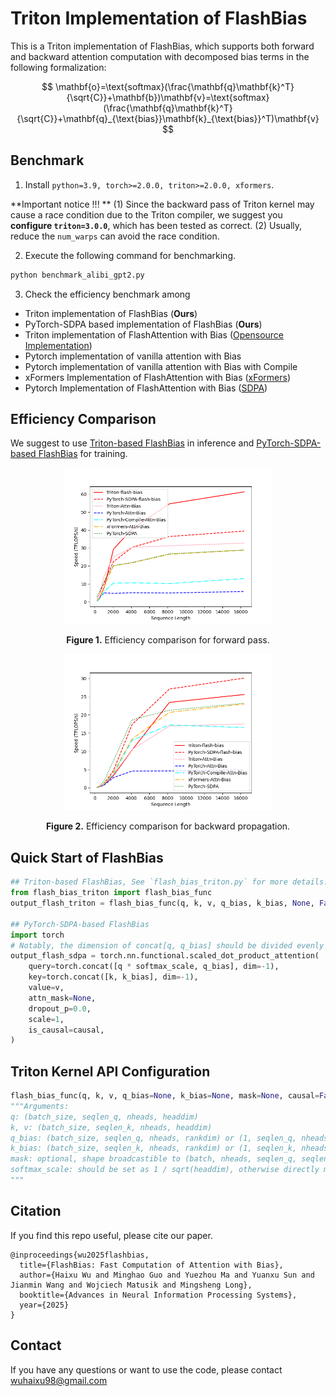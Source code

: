# Triton Implementation of FlashBias
This is a Triton implementation of FlashBias, which supports both forward and backward attention computation with decomposed bias terms in the following formalization:

$$
\mathbf{o}=\text{softmax}(\frac{\mathbf{q}\mathbf{k}^T}{\sqrt{C}}+\mathbf{b})\mathbf{v}=\text{softmax}(\frac{\mathbf{q}\mathbf{k}^T}{\sqrt{C}}+\mathbf{q}_{\text{bias}}\mathbf{k}_{\text{bias}}^T)\mathbf{v}
$$

## Benchmark

1. Install `python=3.9, torch>=2.0.0, triton>=2.0.0, xformers`.

**Important notice !!! ** (1) Since the backward pass of Triton kernel may cause a race condition due to the Triton compiler, we suggest you **configure `triton=3.0.0`**, which has been tested as correct. (2) Usually, reduce the `num_warps` can avoid the race condition.

2. Execute the following command for benchmarking.

```bash
python benchmark_alibi_gpt2.py
```

3. Check the efficiency benchmark among

- Triton implementation of FlashBias (**Ours**)
- PyTorch-SDPA based implementation of FlashBias (**Ours**)
- Triton implementation of FlashAttention with Bias ([Opensource Implementation](https://github.com/pengzhangzhi/Flash-Attention-with-Bias-Triton))
- Pytorch implementation of vanilla attention with Bias
- Pytorch implementation of vanilla attention with Bias with Compile
- xFormers Implementation of FlashAttention with Bias ([xFormers](https://github.com/facebookresearch/xformers))
- Pytorch Implementation of FlashAttention with Bias ([SDPA](https://docs.pytorch.org/docs/stable/generated/torch.nn.functional.scaled_dot_product_attention.html))

## Efficiency Comparison

We suggest to use [Triton-based FlashBias](https://github.com/thuml/FlashBias/blob/main/flash_bias/flash_bias_triton.py) in inference and [PyTorch-SDPA-based FlashBias](https://github.com/thuml/FlashBias/blob/main/flash_bias/attention_func.py) for training.

<p align="center">
<img src=".\attention-comparison-batch2-head4-d32-r8-causalFalse-fwd.png" height = "250" alt="" align=center />
<br><br>
<b>Figure 1.</b> Efficiency comparison for forward pass.
</p>

<p align="center">
<img src=".\attention-comparison-batch2-head4-d32-r8-causalFalse-bwd.png" height = "250" alt="" align=center />
<br><br>
<b>Figure 2.</b> Efficiency comparison for backward propagation.
</p>


## Quick Start of FlashBias

```python
## Triton-based FlashBias, See `flash_bias_triton.py` for more details.
from flash_bias_triton import flash_bias_func
output_flash_triton = flash_bias_func(q, k, v, q_bias, k_bias, None, False, 1 / np.sqrt(headdim))

## PyTorch-SDPA-based FlashBias
import torch
# Notably, the dimension of concat[q, q_bias] should be divided evenly by 8; otherwise, you cannot activate flashattention in the backend
output_flash_sdpa = torch.nn.functional.scaled_dot_product_attention(
    query=torch.concat([q * softmax_scale, q_bias], dim=-1),
    key=torch.concat([k, k_bias], dim=-1),
    value=v,
    attn_mask=None,
    dropout_p=0.0,
    scale=1,
    is_causal=causal,
)
```

## Triton Kernel API Configuration

```python
flash_bias_func(q, k, v, q_bias=None, k_bias=None, mask=None, causal=False, softmax_scale=None)
"""Arguments:
q: (batch_size, seqlen_q, nheads, headdim)
k, v: (batch_size, seqlen_k, nheads, headdim)
q_bias: (batch_size, seqlen_q, nheads, rankdim) or (1, seqlen_q, nheads, rankdim) or (1, seqlen_q, 1, rankdim) or (batch_size, seqlen_q, 1, rankdim)
k_bias: (batch_size, seqlen_k, nheads, rankdim) or (1, seqlen_k, nheads, rankdim) or (1, seqlen_q, 1, rankdim) or (batch_size, seqlen_q, 1, rankdim)
mask: optional, shape broadcastible to (batch, nheads, seqlen_q, seqlen_k).
softmax_scale: should be set as 1 / sqrt(headdim), otherwise directly multiply to the q vector. If without any input, it will be set as 1 / sqrt(headdim)
"""
```

## Citation

If you find this repo useful, please cite our paper. 

```
@inproceedings{wu2025flashbias,
  title={FlashBias: Fast Computation of Attention with Bias},
  author={Haixu Wu and Minghao Guo and Yuezhou Ma and Yuanxu Sun and Jianmin Wang and Wojciech Matusik and Mingsheng Long},
  booktitle={Advances in Neural Information Processing Systems},
  year={2025}
}
```

## Contact

If you have any questions or want to use the code, please contact wuhaixu98@gmail.com
